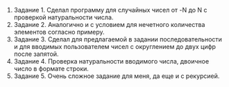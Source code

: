 1. Задание 1. Сделал программу для случайных чисел от -N до N с проверкой натуральности числа.
2. Задание 2. Аналогично и с условием для нечетного количества элементов согласно примеру.
3. Задание 3. Сделал для предлагаемой в задании последовательности и для вводимых пользователем чисел с округлением до двух цифр после запятой.
4. Задание 4. Проверка натуральности вводимого числа, двоичное число в формате строки.
5. Задание 5. Очень сложное задание для меня, да еще и с рекурсией.